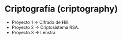 # Criptografía (criptography)

- Proyecto 1 -> Cifrado de Hill.
- Proyecto 2 -> Criptosistema RSA.
- Proyecto 3 -> Lenstra
